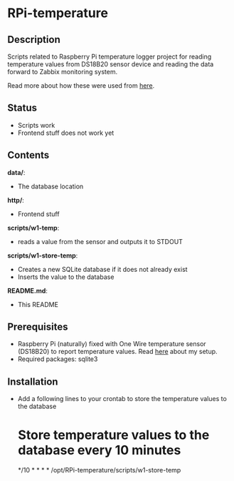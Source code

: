 # RPi-temperature

## Description

Scripts related to Raspberry Pi temperature logger project for reading temperature values from DS18B20 sensor device and reading the data forward to Zabbix monitoring system.

Read more about how these were used from [here](http://humbletux.blogspot.com/2012/12/yet-another-raspberry-pi-temperature.html).

## Status

- Scripts work
- Frontend stuff does not work yet

## Contents

__data/__:
  - The database location

__http/__:
  - Frontend stuff

__scripts/w1-temp__:
  - reads a value from the sensor and outputs it to STDOUT

__scripts/w1-store-temp__:
  - Creates a new SQLite database if it does not already exist
  - Inserts the value to the database

__README.md__:
  - This README

## Prerequisites

- Raspberry Pi (naturally) fixed with One Wire temperature sensor (DS18B20) to report temperature values. Read [here](http://humbletux.blogspot.com/2012/12/yet-another-raspberry-pi-temperature.html) about my setup.
- Required packages: sqlite3

## Installation

- Add a following lines to your crontab to store the temperature values to the database

    # Store temperature values to the database every 10 minutes
    */10 * * * * /opt/RPi-temperature/scripts/w1-store-temp

